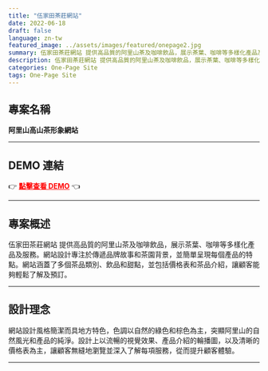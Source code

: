 ```yaml
---
title: "伍家田茶莊網站"
date: 2022-06-18
draft: false
language: zn-tw
featured_image: ../assets/images/featured/onepage2.jpg
summary: 伍家田茶莊網站 提供高品質的阿里山茶及咖啡飲品，展示茶葉、咖啡等多樣化產品及服務。網站設計專注於傳遞品牌故事和茶園背景，並簡單呈現每個產品的特點。網站涵蓋了多個茶品類別、飲品和甜點，並包括價格表和茶品介紹，讓顧客能夠輕鬆了解及預訂。
description: 伍家田茶莊網站 提供高品質的阿里山茶及咖啡飲品，展示茶葉、咖啡等多樣化產品及服務。網站設計專注於傳遞品牌故事和茶園背景，並簡單呈現每個產品的特點。網站涵蓋了多個茶品類別、飲品和甜點，並包括價格表和茶品介紹，讓顧客能夠輕鬆了解及預訂。
categories: One-Page Site
tags: One-Page Site
---
```

## 專案名稱
**阿里山高山茶形象網站**

---

## DEMO 連結
👉 <a href="www.WuJiaTian.com" style="color: red; font-weight: bold;" target="_blank">點擊查看 DEMO</a> 👈

---

## 專案概述
伍家田茶莊網站 提供高品質的阿里山茶及咖啡飲品，展示茶葉、咖啡等多樣化產品及服務。網站設計專注於傳遞品牌故事和茶園背景，並簡單呈現每個產品的特點。網站涵蓋了多個茶品類別、飲品和甜點，並包括價格表和茶品介紹，讓顧客能夠輕鬆了解及預訂。

---

## 設計理念

網站設計風格簡潔而具地方特色，色調以自然的綠色和棕色為主，突顯阿里山的自然風光和產品的純淨。設計上以流暢的視覺效果、產品介紹的輪播圖，以及清晰的價格表為主，讓顧客無縫地瀏覽並深入了解每項服務，從而提升顧客體驗。



---

